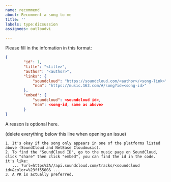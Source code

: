 ```yaml
---
name: recommend
about: Recomment a song to me
title: ''
labels: type:dicsussion
assignees: outloudvi

---
```


Please fill in the infomation in this format:

``` json
{
        "id": 1,
        "title": "<title>",
        "author": "<author>",
        "links": {
            "soundcloud": "https://soundcloud.com/<author>/<song-link>",
            "ncm": "https://music.163.com/#/song?id=<song-id>"
        },
        "embed": {
            "soundcloud": <soundcloud id>,
            "ncm": <song-id, same as above>
        }
}
```

A reason is optional here.

(delete everything below this line when opening an issue)

```
1. It's okay if the song only appears in one of the platforms listed above (SoundCloud and NetEase Cloudmusic).
2. To find the "SoundCloud ID", go to the music page on SoundCloud, click "share" then click "embed", you can find the id in the code. it's like:
   ... ?url=https%3A//api.soundcloud.com/tracks/<soundcloud id>&color=%23ff5500& ...
3. A PR is actually preferred.
```
